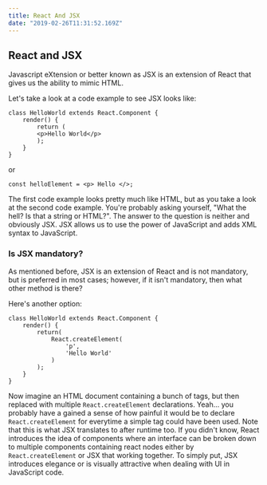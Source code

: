 ```yaml
---
title: React And JSX
date: "2019-02-26T11:31:52.169Z"
---
```


## React and JSX

Javascript eXtension or better known as JSX is an extension of React that gives us the ability to mimic HTML. 

Let's take a look at a code example to see JSX looks like:

```
class HelloWorld extends React.Component { 
	render() {
		return (
		<p>Hello World</p>
		);
	}
}
```

or 

```
const helloElement = <p> Hello </>;
```

The first code example looks pretty much like HTML, but as you take a look at the second code example. You're probably asking yourself, "What the hell? Is that a string or HTML?". 
The answer to the question is neither and obviously JSX. JSX allows us to use the power of JavaScript and adds XML syntax to JavaScript.

### Is JSX mandatory? 

As mentioned before, JSX is an extension of React and is not mandatory, but is preferred in most cases; however, if it isn't mandatory, then what other method is there? 

Here's another option: 

```
class HelloWorld extends React.Component {
	render() {
		return(
			React.createElement(
				'p',
				'Hello World'
			)
		);
	}
}
```

Now imagine an HTML document containing a bunch of tags, but then replaced with multiple `React.createElement` declarations. Yeah... you probably have a gained a sense of how painful it would 
be to declare `React.createElement` for everytime a simple tag could have been used. Note that this is what JSX translates to after runtime too. If you didn't know, React introduces the idea 
of components where an interface can be broken down to multiple components containing react nodes either by `React.createElement` or JSX that working together. To simply put, JSX introduces 
elegance or is visually attractive when dealing with UI in JavaScript code.
